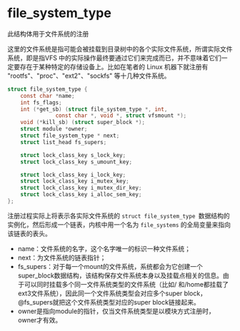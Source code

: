 # file_system_type

此结构体用于文件系统的注册



这里的文件系统是指可能会被挂载到目录树中的各个实际文件系统，所谓实际文件系统，即是指VFS 中的实际操作最终要通过它们来完成而已，并不意味着它们一定要存在于某种特定的存储设备上。比如在笔者的 Linux 机器下就注册有 "rootfs"、"proc"、"ext2"、"sockfs" 等十几种文件系统。



```c
struct file_system_type {
	const char *name;
	int fs_flags;
	int (*get_sb) (struct file_system_type *, int,
		       const char *, void *, struct vfsmount *);
	void (*kill_sb) (struct super_block *);
	struct module *owner;
	struct file_system_type * next;
	struct list_head fs_supers;

	struct lock_class_key s_lock_key;
	struct lock_class_key s_umount_key;

	struct lock_class_key i_lock_key;
	struct lock_class_key i_mutex_key;
	struct lock_class_key i_mutex_dir_key;
	struct lock_class_key i_alloc_sem_key;
};
```



注册过程实际上将表示各实际文件系统的 `struct file_system_type `数据结构的实例化，然后形成一个链表，内核中用一个名为 `file_systems` 的全局变量来指向该链表的表头。



- name：文件系统的名字，这个名字唯一的标识一种文件系统；
- next：为文件系统的链表指针；
- fs_supers：对于每一个mount的文件系统，系统都会为它创建一个super_block数据结构，该结构保存文件系统本身以及挂载点相关的信息。由于可以同时挂载多个同一文件系统类型的文件系统（比如/ 和/home都挂载了ext3文件系统），因此同一个文件系统类型会对应多个super block，@fs_supers就把这个文件系统类型对应的super block链接起来。
- owner是指向module的指针，仅当文件系统类型是以模块方式注册时，owner才有效。



